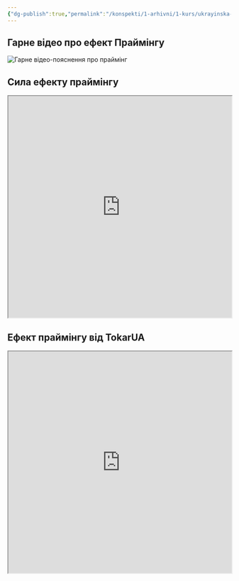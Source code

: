 ```yaml
---
{"dg-publish":true,"permalink":"/konspekti/1-arhivni/1-kurs/ukrayinska-mova/prajming-efekt/"}
---
```



## Гарне відео про ефект Праймінгу

![Гарне відео-пояснення про праймінг](https://www.youtube.com/watch?v=9A55j5S3yWE)

## Сила ефекту праймінгу

<iframe
	height=500
	width=100%
	padding=0 0
	marging=0 0
	src="https://masterlev.com.ua/sila-efektu-prajmingu/">
</iframe>

## Ефект праймінгу від TokarUA

<iframe
	height=500
	width=100%
	padding=0 0
	marging=0 0
	src="https://tokar.ua/read/29332/chomu-kilohram-zaliza-vaz!hchyy-nizh-kiloh/">
</iframe>



